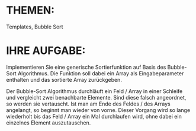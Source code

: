# THEMEN:
Templates, Bubble Sort

# IHRE AUFGABE:
Implementieren Sie eine generische Sortierfunktion auf Basis des Bubble-Sort Algorithmus. Die Funktion soll dabei ein Array als Eingabeparameter enthalten und das sortierte Array zurückgeben.

Der Bubble-Sort Algorithmus durchläuft ein Feld / Array in einer Schleife und vergleicht zwei benachbarte Elemente. Sind diese falsch angeordnet, so werden sie vertauscht. Ist man am Ende des Feldes / des Arrays angelangt, so beginnt man wieder von vorne. Dieser Vorgang wird so lange wiederholt bis das Feld / Array ein Mal durchlaufen wird, ohne dabei ein einzelnes Element auszutauschen.
